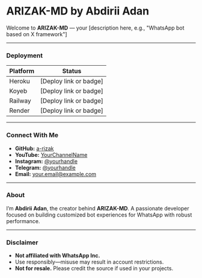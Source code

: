 # ARIZAK-MD by **Abdirii Adan**

Welcome to **ARIZAK-MD** — your [description here, e.g., "WhatsApp bot based on X framework"]

---

###  Deployment

| Platform | Status |
|----------|--------|
| Heroku   | [Deploy link or badge] |
| Koyeb    | [Deploy link or badge] |
| Railway  | [Deploy link or badge] |
| Render   | [Deploy link or badge] |

---

###  Connect With Me

- **GitHub:** [a-rizak](https://github.com/a-rizak)  
- **YouTube:** [YourChannelName](YouTubeURL)  
- **Instagram:** [@yourhandle](InstagramURL)  
- **Telegram:** [@yourhandle](TelegramURL)  
- **Email:** your.email@example.com

---

###  About

I’m **Abdirii Adan**, the creator behind **ARIZAK-MD**. A passionate developer focused on building customized bot experiences for WhatsApp with robust performance.

---

###  Disclaimer

- **Not affiliated with WhatsApp Inc.**  
- Use responsibly—misuse may result in account restrictions.  
- **Not for resale.** Please credit the source if used in your projects.
